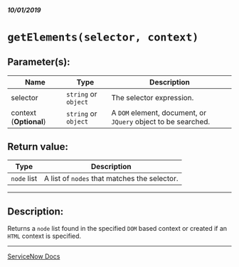 ##### 10/01/2019
# `getElements(selector, context)`

## Parameter(s):
| Name | Type | Description |
|---|---|---|
| selector | `string` or `object` | The selector expression. |
| context (**Optional**) | `string` or `object` | A `DOM` element, document, or `JQuery` object to be searched. |

## Return value:
| Type | Description |
|---|---|
| `node` list | A list of `nodes` that matches the selector. |

---

## Description:
Returns a `node` list found in the specified `DOM` based context or created if an `HTML` context is specified.

---

[ServiceNow Docs](https://developer.servicenow.com/app.do#!/api_doc?v=newyork&id=r_GDOC-getElements_S_O)